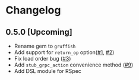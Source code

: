 # Changelog

## 0.5.0 [Upcoming]

- Rename gem to `gruffish`
- Add support for `return_op` option([#1](https://github.com/Freshly/gruffish/pull/1), [#2](https://github.com/Freshly/gruffish/pull/2))
- Fix load order bug ([#3](https://github.com/Freshly/gruffish/pull/3))
- Add `stub_grpc_action` convenience method ([#9](https://github.com/Freshly/gruffish/pull/9))
- Add DSL module for RSpec
